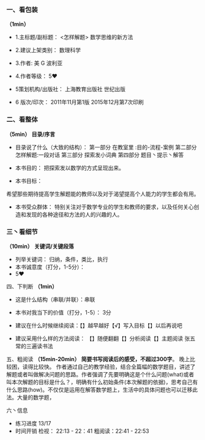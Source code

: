 
### 一、看包装
**（1min）**

- 1.主标题/副标题：
<怎样解题>
数学思维的新方法

- 2.建议上架类别：
数理科学
- 3.作者:
美 G 波利亚
- 4.作者等级：
5❤
- 5策划机构/出版社：
上海教育出版社
世纪出版
- 6 版次/印次：
2011年11月第1版
2015年12月第7次印刷

### 二、看整体
**（5min）**
 **目录/序言**
- 目录说了什么（大致的结构）：
第一部分  在教室里 :目的-流程-案例
第二部分 怎样解题:一段对话
第三部分  探索发小词典
第四部分  题目丶提示丶解答

- 本书目的：
把探索发以数学的方式呈现出来。

- 本书目标：

希望那些期待提高学生解题能的教师以及对于渴望提高个人能力的学生都会有用。

- 本书受众群体：
特别关注对于数学专业的学生和教师的要求，以及任何关心创造和发现的各种途径和方法的人的兴趣的人。

### 三丶看细节
**（10min）**
**关键词/关键段落**

-  列举关键词： 归纳，条件，类比，执行
- 本书诚意度（打分，1-5分）：
- 5❤

四、下判断
**（1min）**


- 这是什么结构（串联/并联）：串联

- 本书对我当下的价值（打分，1-5）：
3分

- 建议在什么时候继续阅读：【】越早越好【√】写入目标【】以后再说吧

- 建议采用什么样的方法阅读：  【】随便翻翻【】分析阅读【】主题阅读
张五常的三遍读书法

五、粗阅读
**（15min-20min）**
**简要书写阅读后的感受，不超过300字**。
晚上比较困，读得比较快。
作者通过自己的教学经验，结合全篇幅的数学题目，讲述了解题或者叫做解决问题的思路。作者强调了先要明确这是个什么问题(what)或者叫本次解题的目标是什么？，明确有什么初始条件(本次解题的依据)，思考自己有什么思路(how)。不仅仅是运用在解答数学题上，生活中的具体问题也可以迁移此法。大量的数学题，

六丶信息
- 练习进度  13/17
- 时间开销
检视： 22:13 - 22：41
粗阅读：22:41 - 22:53